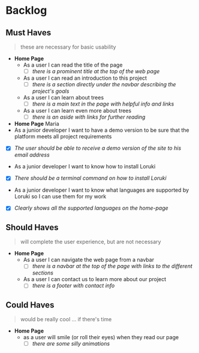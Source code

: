 # Backlog

## Must Haves

> these are necessary for basic usability

- **Home Page**
  - As a user I can read the title of the page
    - [ ] _there is a prominent title at the top of the web page_
  - As a user I can read an introduction to this project
    - [ ] _there is a section directly under the navbar describing the project's
          goals_
  - As a user I can learn about trees
    - [ ] _there is a main text in the page with helpful info and links_
  - As a user I can learn even more about trees
    - [ ] _there is an aside with links for further reading_
- **Home Page** Maria
- As a junior developer I want to have a demo version to be sure that the
  platform meets all project requirements
- [x] _The user should be able to receive a demo version of the site to his
      email address_
- As a junior developer I want to know how to install Loruki
- [x] _There should be a terminal command on how to install Loruki_
- As a junior developer I want to know what languages are supported by Loruki so
  I can use them for my work
- [x] _Clearly shows all the supported languages on the home-page_

## Should Haves

> will complete the user experience, but are not necessary

- **Home Page**
  - As a user I can navigate the web page from a navbar
    - [ ] _there is a navbar at the top of the page with links to the different
          sections_
  - As a user I can contact us to learn more about our project
    - [ ] _there is a footer with contact info_

## Could Haves

> would be really cool ... if there's time

- **Home Page**
  - as a user will smile (or roll their eyes) when they read our page
    - [ ] _there are some silly animations_
